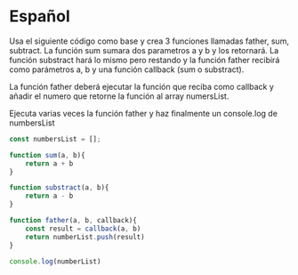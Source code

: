 # Español
Usa el siguiente código como base y crea 3 funciones llamadas father, sum, subtract. La función sum sumara dos parametros a y b y los retornará. La función substract hará lo mismo pero restando y la función father recibirá como parámetros a, b y una función callback (sum o substract).

La función father deberá ejecutar la función que reciba como callback y añadir el numero que retorne la función al array numersList.

Ejecuta varias veces la función father y haz finalmente un console.log de numbersList

```js
const numbersList = [];

function sum(a, b){
    return a + b
}

function substract(a, b){
    return a - b
}

function father(a, b, callback){
    const result = callback(a, b)
    return numberList.push(result)
}

console.log(numberList)
```
